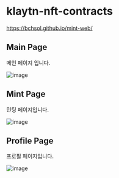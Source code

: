 # klaytn-nft-contracts

https://bchsol.github.io/mint-web/

## Main Page

메인 페이지 입니다.

![image](https://user-images.githubusercontent.com/31833394/171558353-e1764692-2179-4080-91df-c4c0a87cd69b.png)


## Mint Page

민팅 페이지입니다.

![image](https://user-images.githubusercontent.com/31833394/171560176-3302fa9d-e497-4e7f-9407-47f7771bea48.png)

## Profile Page

프로필 페이지입니다.

![image](https://user-images.githubusercontent.com/31833394/171560210-8c3d7d2c-b28c-4cd2-97a0-0632deae6bd8.png)
